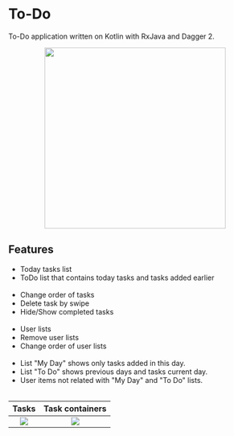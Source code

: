 # To-Do
To-Do application written on Kotlin with RxJava and Dagger 2.

<p align="center"><img src="https://raw.githubusercontent.com/dns21395/ToDo/master/ReadmeFiles/photo1.png" width="360" /></p>

Features
-----
* Today tasks list
* ToDo list that contains today tasks and tasks added earlier<br /><br />
* Change order of tasks
* Delete task by swipe
* Hide/Show completed tasks<br /><br />
* User lists
* Remove user lists
* Change order of user lists<br /><br />
* List "My Day" shows only tasks added in this day.<br />
* List "To Do" shows previous days and tasks current day.<br />
* User items not related with "My Day" and "To Do" lists.<br /><br />

Tasks | Task containers
:-------------------------:|:-------------------------:
![](https://raw.githubusercontent.com/dns21395/ToDo/master/ReadmeFiles/photo1.png)  |  ![](https://raw.githubusercontent.com/dns21395/ToDo/master/ReadmeFiles/photo2.png)






